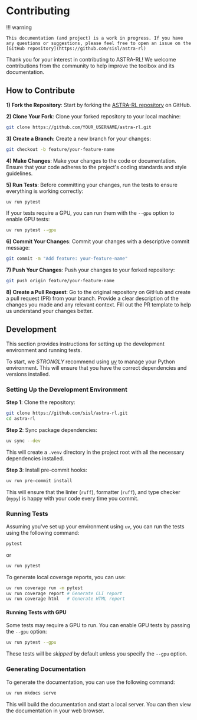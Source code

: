 # Contributing

!!! warning
    
    This documentation (and project) is a work in progress. If you have any questions or suggestions, please feel free to open an issue on the [GitHub repository](https://github.com/sisl/astra-rl)

Thank you for your interest in contributing to ASTRA-RL! We welcome contributions from the community to help improve the toolbox and its documentation.

## How to Contribute

**1) Fork the Repository**: Start by forking the [ASTRA-RL repository](https://github.com/sisl/astra-rl) on GitHub.

**2) Clone Your Fork**: Clone your forked repository to your local machine:
```bash
git clone https://github.com/YOUR_USERNAME/astra-rl.git
```

**3) Create a Branch**: Create a new branch for your changes:
```bash
git checkout -b feature/your-feature-name
```

**4) Make Changes**: Make your changes to the code or documentation. Ensure that your code adheres to the project's coding standards and style guidelines.

**5) Run Tests**: Before committing your changes, run the tests to ensure everything is working correctly:
```bash
uv run pytest
```

If your tests require a GPU, you can run them with the `--gpu` option to enable GPU tests:
```bash
uv run pytest --gpu
```

**6) Commit Your Changes**: Commit your changes with a descriptive commit message:
```bash
git commit -m "Add feature: your-feature-name"
```

**7) Push Your Changes**: Push your changes to your forked repository:
```bash
git push origin feature/your-feature-name
```

**8) Create a Pull Request**: Go to the original repository on GitHub and create a pull request (PR) from your branch. Provide a clear description of the changes you made and any relevant context. Fill out the PR template to help us understand your changes better.

## Development

This section provides instructions for setting up the development environment and running tests.

To start, we _STRONGLY_ recommend using [uv](https://docs.astral.sh/uv/) to manage your Python environment. This will ensure that you have the correct dependencies and versions installed.

### Setting Up the Development Environment

**Step 1**: Clone the repository:

```bash
git clone https://github.com/sisl/astra-rl.git
cd astra-rl
```

**Step 2**: Sync package dependencies:

```bash
uv sync --dev
```

This will create a `.venv` directory in the project root with all the necessary dependencies installed.

**Step 3**: Install pre-commit hooks:

```bash
uv run pre-commit install
```

This will ensure that the linter (`ruff`), formatter (`ruff`), and type checker (`mypy`) is happy with your code every time you commit.
   
### Running Tests

Assuming you've set up your environment using `uv`, you can run the tests using the following command:

```bash
pytest
```

or 

```bash
uv run pytest
```

To generate local coverage reports, you can use:

```bash
uv run coverage run -m pytest
uv run coverage report # Generate CLI report
uv run coverage html   # Generate HTML report
```

#### Running Tests with GPU

Some tests may require a GPU to run. You can enable GPU tests by passing the `--gpu` option:

```bash
uv run pytest --gpu
```

These tests will be _skipped_ by default unless you specify the `--gpu` option.

### Generating Documentation

To generate the documentation, you can use the following command:

```bash
uv run mkdocs serve
```

This will build the documentation and start a local server. You can then view the documentation in your web browser.
